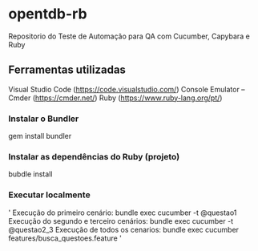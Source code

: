 # opentdb-rb
Repositorio do Teste de Automação para QA com Cucumber, Capybara e Ruby

## Ferramentas utilizadas 

Visual Studio Code (https://code.visualstudio.com/)
Console Emulator – Cmder (https://cmder.net/)
Ruby (https://www.ruby-lang.org/pt/)

### Instalar o Bundler

gem install bundler

### Instalar as dependências do Ruby (projeto)

bubdle install


### Executar localmente
'
Execução do primeiro cenário: bundle exec cucumber -t @questao1
Execução do segundo e terceiro cenários: bundle exec cucumber -t @questao2_3
Execução de todos os cenarios: bundle exec cucumber features/busca_questoes.feature
'
